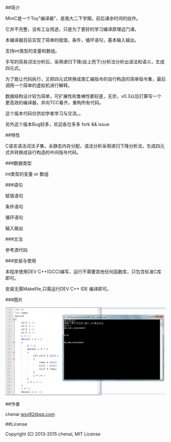 ﻿##简介

MiniC是一个Toy"编译器"，是我大二下学期，前后课余时间的拙作。

它并不完整，没有工业用途，只是为了更好的学习编译原理这门课。

本编译器目前实现了简单的赋值，条件，循环语句，基本输入输出。

支持int类型的变量和数组。

手写的简易词法分析后，采用递归下降(自上而下)分析法分析出语法和语义，生成四元式。

为了能让代码执行，又把四元式转换成类汇编指令的自行构造的简单指令集，最后调用一个简单的虚拟机进行解释。

数据结构设计较为简单，可扩展性和鲁棒性都较差，无奈，v0.3以后打算写一个更高效的编译器，并向TCC看齐，重构所有代码。

这个版本代码仅供初学者学习与交流。。

另外这个版本Bug较多，欢迎各位多多 fork && issue 


##特性

C语言语法词法子集，全静态内存分配，语法分析采用递归下降分析法，生成四元式并转换成自行构造的中间指令代码。



###数据类型

int类型的变量 or 数组



###语句

赋值语句

条件语句

循环语句

输入输出

###文法

参考源代码



###安装与使用

本程序使用DEV C++(GCC)编写，运行不需要其他任何函数库，只包含标准C库即可。

安装无需Makefile,只需运行DEV C++ IDE 编译即可。



 
###图片

![github logo](./mcc.png)

##作者

chenai <wsy92@qq.com>

##License

Copyright (C) 2013-2015 chenai, MIT License
